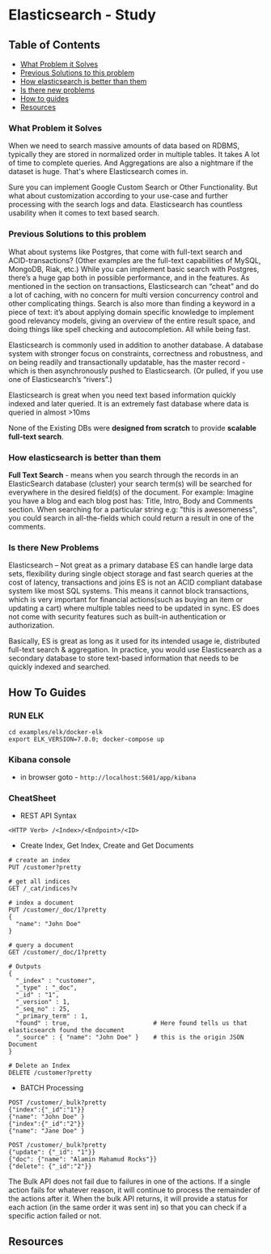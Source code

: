 # Elasticsearch - Study

## Table of Contents

- [What Problem it Solves](#what-problem-it-solves)
- [Previous Solutions to this problem](#previous-solutions-to-this-problem)
- [How elasticsearch is better than them](#how-elasticsearch-is-better-than-them)
- [Is there new problems](#is-there-new-problems)
- [How to guides](#how-to-guides)
- [Resources](#resources)

### What Problem it Solves

When we need to search massive amounts of data based on RDBMS, typically they are stored in normalized order in multiple tables. It takes A lot of time to complete queries. And Aggregations are also a nightmare if the dataset is huge. That's where Elasticsearch comes in.

Sure you can implement Google Custom Search or Other Functionality. But what about customization according to your use-case and further processing with the search logs and data. Elasticsearch has countless usability when it comes to text based search.

### Previous Solutions to this problem

What about systems like Postgres, that come with full-text search and ACID-transactions? (Other examples are the full-text capabilities of MySQL, MongoDB, Riak, etc.) While you can implement basic search with Postgres, there’s a huge gap both in possible performance, and in the features. As mentioned in the section on transactions, Elasticsearch can “cheat” and do a lot of caching, with no concern for multi version concurrency control and other complicating things. Search is also more than finding a keyword in a piece of text: it’s about applying domain specific knowledge to implement good relevancy models, giving an overview of the entire result space, and doing things like spell checking and autocompletion. All while being fast.

Elasticsearch is commonly used in addition to another database. A database system with stronger focus on constraints, correctness and robustness, and on being readily and transactionally updatable, has the master record - which is then asynchronously pushed to Elasticsearch. (Or pulled, if you use one of Elasticsearch’s “rivers”.)

Elasticsearch is great when you need text based information quickly indexed and later queried. It is an extremely fast database where data is queried in almost >10ms

None of the Existing DBs were **designed from scratch** to provide **scalable full-text search**.

### How elasticsearch is better than them

**Full Text Search** - means when you search through the records in an ElasticSearch database (cluster) your search term(s) will be searched for everywhere in the desired field(s) of the document. For example: Imagine you have a blog and each blog post has: Title, Intro, Body and Comments section. When searching for a particular string e.g: "this is awesomeness", you could search in all-the-fields which could return a result in one of the comments.

### Is there New Problems

Elasticsearch – Not great as a primary database
ES can handle large data sets, flexibility during single object storage and fast search queries at the cost of latency, transactions and joins
ES is not an ACID compliant database system like most SQL systems. This means it cannot block transactions, which is very important for financial actions(such as buying an item or updating a cart) where multiple tables need to be updated in sync.
ES does not come with security features such as built-in authentication or authorization.

Basically, ES is great as long as it used for its intended usage ie, distributed full-text search & aggregation. In practice, you would use Elasticsearch as a secondary database to store text-based information that needs to be quickly indexed and searched.

## How To Guides

### RUN ELK

```shell
cd examples/elk/docker-elk
export ELK_VERSION=7.0.0; docker-compose up
```

### Kibana console

- in browser goto - `http://localhost:5601/app/kibana`

### CheatSheet

- REST API Syntax

```shell
<HTTP Verb> /<Index>/<Endpoint>/<ID>
```

- Create Index, Get Index, Create and Get Documents 

```shell
# create an index
PUT /customer?pretty

# get all indices
GET /_cat/indices?v

# index a document
PUT /customer/_doc/1?pretty
{
  "name": "John Doe"
}

# query a document
GET /customer/_doc/1?pretty

# Outputs
{
  "_index" : "customer",
  "_type" : "_doc",
  "_id" : "1",
  "_version" : 1,
  "_seq_no" : 25,
  "_primary_term" : 1,
  "found" : true,                       # Here found tells us that elasticsearch found the document
  "_source" : { "name": "John Doe" }    # this is the origin JSON Document
}

# Delete an Index
DELETE /customer?pretty
```

- BATCH Processing

```shell
POST /customer/_bulk?pretty
{"index":{"_id":"1"}}
{"name": "John Doe" }
{"index":{"_id":"2"}}
{"name": "Jane Doe" }
```

```shell
POST /customer/_bulk?pretty
{"update": {"_id": "1"}}
{"doc": {"name": "Alamin Mahamud Rocks"}}
{"delete": {"_id":"2"}}
```

The Bulk API does not fail due to failures in one of the actions. If a single action fails for whatever reason, it will continue to process the remainder of the actions after it. When the bulk API returns, it will provide a status for each action (in the same order it was sent in) so that you can check if a specific action failed or not.

## Resources
